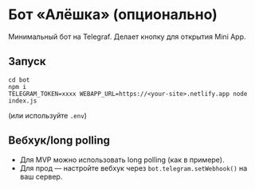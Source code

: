 # Бот «Алёшка» (опционально)

Минимальный бот на Telegraf. Делает кнопку для открытия Mini App.

## Запуск
```
cd bot
npm i
TELEGRAM_TOKEN=xxxx WEBAPP_URL=https://<your-site>.netlify.app node index.js
```
(или используйте `.env`)

## Вебхук/long polling
- Для MVP можно использовать long polling (как в примере).
- Для прод — настройте вебхук через `bot.telegram.setWebhook()` на ваш сервер.